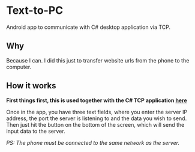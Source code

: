 # Text-to-PC
Android app to communicate with C# desktop application  via TCP.

## Why
Because I can. I did this just to transfer website urls from the phone to the computer.

## How it works
**First things first, this is used together with the C# TCP application [here](https://github.com/FusRoDah061/CSharp-TCP-app)**

Once in the app, you have three text fields, where you enter the server IP address, the port the server is listening to and the data you wish to send. Then just hit the button on the bottom of the screen, which will send the input data to the server.

*PS: The phone must be connected to the same network as the server.*
